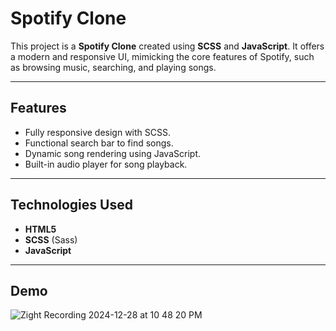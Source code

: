 # Spotify Clone

This project is a **Spotify Clone** created using **SCSS** and **JavaScript**. It offers a modern and responsive UI, mimicking the core features of Spotify, such as browsing music, searching, and playing songs.

---

## Features
- Fully responsive design with SCSS.
- Functional search bar to find songs.
- Dynamic song rendering using JavaScript.
- Built-in audio player for song playback.

---

## Technologies Used
- **HTML5**
- **SCSS** (Sass)
- **JavaScript**

---

## Demo

![Zight Recording 2024-12-28 at 10 48 20 PM](https://github.com/user-attachments/assets/72ad5511-8bd9-4139-8ef2-db7a20e74c4e)



